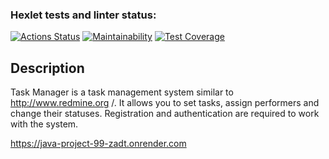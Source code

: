 ### Hexlet tests and linter status:
[![Actions Status](https://github.com/MakarovOY/java-project-99/actions/workflows/hexlet-check.yml/badge.svg)](https://github.com/MakarovOY/java-project-99/actions)
[![Maintainability](https://api.codeclimate.com/v1/badges/bc87f72628e8123ed2a7/maintainability)](https://codeclimate.com/github/MakarovOY/java-project-99/maintainability)
[![Test Coverage](https://api.codeclimate.com/v1/badges/bc87f72628e8123ed2a7/test_coverage)](https://codeclimate.com/github/MakarovOY/java-project-99/test_coverage)

## Description
Task Manager is a task management system similar to http://www.redmine.org /. It allows you to set tasks, assign performers and change their statuses. Registration and authentication are required to work with the system.

https://java-project-99-zadt.onrender.com
